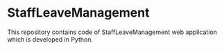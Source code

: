 # StaffLeaveManagement
This repository contains code of StaffLeaveManagement web application which is developed in Python.
